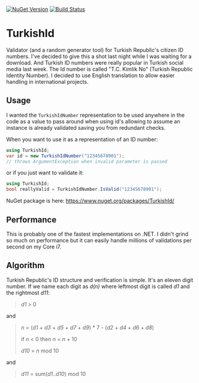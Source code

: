 [![NuGet Version](https://img.shields.io/nuget/v/TurkishId.svg)](https://www.nuget.org/packages/TurkishId/)
[![Build Status](https://travis-ci.org/ssg/TurkishId.svg?branch=master)](https://travis-ci.org/ssg/TurkishId)

TurkishId
=========
Validator (and a random generator tool) for Turkish Republic's citizen ID numbers. I've decided to give this a shot last 
night while I was waiting for a download. And Turkish ID numbers were really popular in Turkish social
media last week. The Id number is called "T.C. Kimlik No" (Turkish Republic Identity Number). I decided to 
use English translation to allow easier handling in international projects.

Usage
-----
I wanted the `TurkishIdNumber` representation to be used anywhere in the code as a value to pass around when 
using id's allowing to assume an instance is already validated saving you from redundant checks.

When you want to use it as a representation of an ID number:

```csharp
using TurkishId;
var id = new TurkishIdNumber("12345678901");
// throws ArgumentException when invalid parameter is passed
```

or if you just want to validate it:

```csharp
using TurkishId;
bool reallyValid = TurkishIdNumber.IsValid("12345678901");
```

NuGet package is here: https://www.nuget.org/packages/TurkishId/

Performance
------------
This is probably one of the fastest implementations on .NET. I didn't grind so much on performance but
it can easily handle millions of validations per second on my Core i7. 

Algorithm
----------
Turkish Republic's ID structure and verification is simple. It's an eleven digit number. 
If we name each digit as _d(n)_ where leftmost digit is called _d1_ and the rightmost _d11_:

> _d1_ > 0

and

> _n_ = (_d1_ + _d3_ + _d5_ + _d7_ + _d9_) * 7 - (_d2_ + _d4_ + _d6_ + _d8_)
>
> if _n_ < 0 then _n_ = _n_ + 10
>
> _d10_ = _n_ mod 10

and

> _d11_ = sum(_d1_.._d10_) mod 10 
